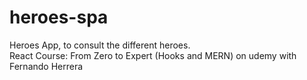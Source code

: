 # heroes-spa
Heroes App, to consult the different heroes.<br />
React Course: From Zero to Expert (Hooks and MERN) on udemy with Fernando Herrera